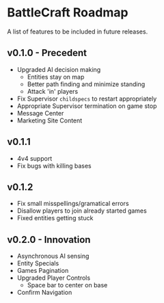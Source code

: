 BattleCraft Roadmap
===========

A list of features to be included in future releases.

v0.1.0 - Precedent
------

* Upgraded AI decision making
	* Entities stay on map
	* Better path finding and minimize standing
	* Attack 'in' players
* Fix Supervisor `childspecs` to restart appropriately
* Appropriate Supervisor termination on game stop
* Message Center
* Marketing Site Content

v0.1.1
------

* 4v4 support
* Fix bugs with killing bases

v0.1.2
------

* Fix small misspellings/gramatical errors
* Disallow players to join already started games
* Fixed entities getting stuck

v0.2.0 - Innovation
------

* Asynchronous AI sensing
* Entity Specials
* Games Pagination
* Upgraded Player Controls
	* Space bar to center on base
* Confirm Navigation
